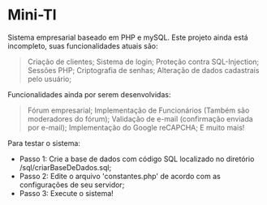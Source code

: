 # Mini-TI
Sistema empresarial baseado em PHP e mySQL. Este projeto ainda está incompleto, suas funcionalidades atuais são:
> Criação de clientes;
> Sistema de login;
> Proteção contra SQL-Injection;
> Sessões PHP;
> Criptografia de senhas;
> Alteração de dados cadastrais pelo usuário;

Funcionalidades ainda por serem desenvolvidas:
> Fórum empresarial;
> Implementação de Funcionários (Também são moderadores do fórum);
> Validação de e-mail (confirmação enviada por e-mail);
> Implementação do Google reCAPCHA;
> E muito mais!

Para testar o sistema:

* Passo 1: Crie a base de dados com código SQL localizado no diretório /sql/criarBaseDeDados.sql;
* Passo 2: Edite o arquivo 'constantes.php' de acordo com as configurações de seu servidor;
* Passo 3: Execute o sistema! 
